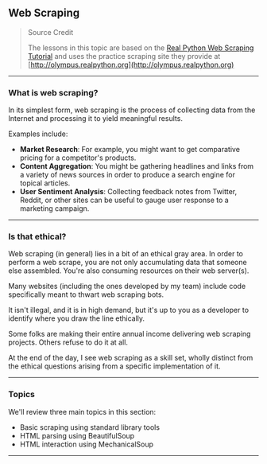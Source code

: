 ## Web Scraping

> Source Credit
> 
> The lessons in this topic are based on the
> [Real Python Web Scraping Tutorial](https://realpython.com/python-web-scraping-practical-introduction/) and uses the practice 
> scraping site they provide at
> [http://olympus.realpython.org](http://olympus.realpython.org)

---

### What is web scraping?

In its simplest form, web scraping is the process of collecting data 
from the Internet and processing it to yield meaningful results.

Examples include:

* **Market Research**: For example, you might want to get comparative
  pricing for a competitor's products.
* **Content Aggregation**: You might be gathering headlines and links 
  from a variety of news sources in order to produce a search engine for
  topical articles.
* **User Sentiment Analysis**: Collecting feedback notes from Twitter,
  Reddit, or other sites can be useful to gauge user response to a
  marketing campaign.

---

### Is that ethical?

Web scraping (in general) lies in a bit of an ethical gray area. In
order to perform a web scrape, you are not only accumulating data that 
someone else assembled. You're also consuming resources on their web
server(s).

Many websites (including the ones developed by my team) include code
specifically meant to thwart web scraping bots.

It isn't illegal, and it is in high demand, but it's up to you as a 
developer to identify where you draw the line ethically.

Some folks are making their entire annual income delivering web scraping
projects. Others refuse to do it at all.

At the end of the day, I see web scraping as a skill set, wholly
distinct from the ethical questions arising from a specific 
implementation of it.

---

### Topics

We'll review three main topics in this section:

* Basic scraping using standard library tools
* HTML parsing using BeautifulSoup
* HTML interaction using MechanicalSoup

---
